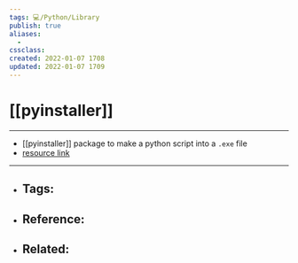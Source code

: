 ```yaml
---
tags: 💻️/Python/Library
publish: true
aliases:
  - 
cssclass: 
created: 2022-01-07 1708
updated: 2022-01-07 1709
---
```


# [[pyinstaller]]

---

- [[pyinstaller]] package to make a python script into a `.exe` file
- [resource link](https://datatofish.com/executable-pyinstaller/)

---

- Tags: 
	- 
- Reference:
	- 
- Related:
	- 
